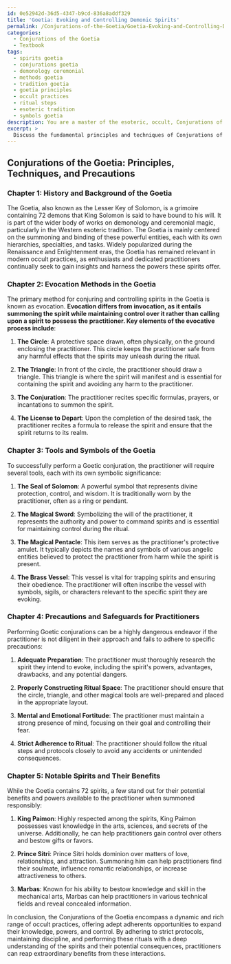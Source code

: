 ```yaml
---
id: 0e52942d-36d5-4347-b9cd-836a8addf329
title: 'Goetia: Evoking and Controlling Demonic Spirits'
permalink: /Conjurations-of-the-Goetia/Goetia-Evoking-and-Controlling-Demonic-Spirits/
categories:
  - Conjurations of the Goetia
  - Textbook
tags:
  - spirits goetia
  - conjurations goetia
  - demonology ceremonial
  - methods goetia
  - tradition goetia
  - goetia principles
  - occult practices
  - ritual steps
  - esoteric tradition
  - symbols goetia
description: You are a master of the esoteric, occult, Conjurations of the Goetia and education, you have written many textbooks on the subject in ways that provide students with rich and deep understanding of the subject. You are being asked to write textbook-like sections on a topic and you do it with full context, explainability, and reliability in accuracy to the true facts of the topic at hand, in a textbook style that a student would easily be able to learn from, in a rich, engaging, and contextual way. Always include relevant context (such as formulas and history), related concepts, and in a way that someone can gain deep insights from.
excerpt: > 
  Discuss the fundamental principles and techniques of Conjurations of the Goetia, focusing on the history, evocation methods, the tools and symbols used in the process, and precautions for practitioners to follow during the ritual. Additionally, provide examples of the most notable and powerful spirits within the Goetia and the specific benefits they can offer to the practitioner when properly invoked.
---
```


## Conjurations of the Goetia: Principles, Techniques, and Precautions

### Chapter 1: History and Background of the Goetia

The Goetia, also known as the Lesser Key of Solomon, is a grimoire containing 72 demons that King Solomon is said to have bound to his will. It is part of the wider body of works on demonology and ceremonial magic, particularly in the Western esoteric tradition. The Goetia is mainly centered on the summoning and binding of these powerful entities, each with its own hierarchies, specialties, and tasks. Widely popularized during the Renaissance and Enlightenment eras, the Goetia has remained relevant in modern occult practices, as enthusiasts and dedicated practitioners continually seek to gain insights and harness the powers these spirits offer.

### Chapter 2: Evocation Methods in the Goetia

The primary method for conjuring and controlling spirits in the Goetia is known as evocation. **Evocation differs from invocation, as it entails summoning the spirit while maintaining control over it rather than calling upon a spirit to possess the practitioner. Key elements of the evocative process include**:

1. ****The Circle****: A protective space drawn, often physically, on the ground enclosing the practitioner. This circle keeps the practitioner safe from any harmful effects that the spirits may unleash during the ritual.

2. ****The Triangle****: In front of the circle, the practitioner should draw a triangle. This triangle is where the spirit will manifest and is essential for containing the spirit and avoiding any harm to the practitioner.

3. ****The Conjuration****: The practitioner recites specific formulas, prayers, or incantations to summon the spirit.

4. ****The License to Depart****: Upon the completion of the desired task, the practitioner recites a formula to release the spirit and ensure that the spirit returns to its realm.

### Chapter 3: Tools and Symbols of the Goetia

To successfully perform a Goetic conjuration, the practitioner will require several tools, each with its own symbolic significance:

1. ****The Seal of Solomon****: A powerful symbol that represents divine protection, control, and wisdom. It is traditionally worn by the practitioner, often as a ring or pendant.

2. ****The Magical Sword****: Symbolizing the will of the practitioner, it represents the authority and power to command spirits and is essential for maintaining control during the ritual.

3. ****The Magical Pentacle****: This item serves as the practitioner's protective amulet. It typically depicts the names and symbols of various angelic entities believed to protect the practitioner from harm while the spirit is present.

4. ****The Brass Vessel****: This vessel is vital for trapping spirits and ensuring their obedience. The practitioner will often inscribe the vessel with symbols, sigils, or characters relevant to the specific spirit they are evoking.

### Chapter 4: Precautions and Safeguards for Practitioners

Performing Goetic conjurations can be a highly dangerous endeavor if the practitioner is not diligent in their approach and fails to adhere to specific precautions:

1. ****Adequate Preparation****: The practitioner must thoroughly research the spirit they intend to evoke, including the spirit's powers, advantages, drawbacks, and any potential dangers.

2. ****Properly Constructing Ritual Space****: The practitioner should ensure that the circle, triangle, and other magical tools are well-prepared and placed in the appropriate layout.

3. ****Mental and Emotional Fortitude****: The practitioner must maintain a strong presence of mind, focusing on their goal and controlling their fear.

4. ****Strict Adherence to Ritual****: The practitioner should follow the ritual steps and protocols closely to avoid any accidents or unintended consequences.

### Chapter 5: Notable Spirits and Their Benefits

While the Goetia contains 72 spirits, a few stand out for their potential benefits and powers available to the practitioner when summoned responsibly:

1. ****King Paimon****: Highly respected among the spirits, King Paimon possesses vast knowledge in the arts, sciences, and secrets of the universe. Additionally, he can help practitioners gain control over others and bestow gifts or favors.

2. ****Prince Sitri****: Prince Sitri holds dominion over matters of love, relationships, and attraction. Summoning him can help practitioners find their soulmate, influence romantic relationships, or increase attractiveness to others.

3. ****Marbas****: Known for his ability to bestow knowledge and skill in the mechanical arts, Marbas can help practitioners in various technical fields and reveal concealed information.

In conclusion, the Conjurations of the Goetia encompass a dynamic and rich range of occult practices, offering adept adherents opportunities to expand their knowledge, powers, and control. By adhering to strict protocols, maintaining discipline, and performing these rituals with a deep understanding of the spirits and their potential consequences, practitioners can reap extraordinary benefits from these interactions.

